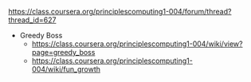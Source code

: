 https://class.coursera.org/principlescomputing1-004/forum/thread?thread_id=627

- Greedy Boss
    * https://class.coursera.org/principlescomputing1-004/wiki/view?page=greedy_boss
    * https://class.coursera.org/principlescomputing1-004/wiki/fun_growth
